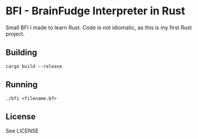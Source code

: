 BFI - BrainFudge Interpreter in Rust
====================================

Small BFI I made to learn Rust. Code is not idiomatic, as this is my first
Rust project.

Building
--------

    cargo build --release


Running
-------
    ./bfi <filename.bf>

License
-------

See LICENSE
